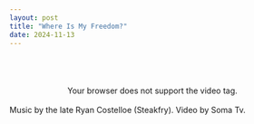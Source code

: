 ```yaml
---
layout: post
title: "Where Is My Freedom?"
date: 2024-11-13
---
```

<p style="font-size:15px">
<br><br>
<div id="ftr-container" style="text-align: center;">
  <controls autoplay>
    <source src="https://files.catbox.moe/4gl6oi.mp4" type="video/mp4" border="1" width="640" height="360">
    Your browser does not support the video tag.
  </video>
</div>
<br>
Music by the late Ryan Costelloe (Steakfry).
Video by Soma Tv.

</p>
